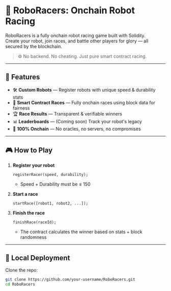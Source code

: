 # 🤖 RoboRacers: Onchain Robot Racing    
     
RoboRacers is a fully onchain robot racing game built with Solidity.       
Create your robot, join races, and battle other players for glory — all secured by the blockchain.  
     
> ⚙️ No backend. No cheating. Just pure smart contract racing.   
    
---  
    
## 🚀 Features  
 
- 🛠️ **Custom Robots** — Register robots with unique speed & durability stats      
- 🏁 **Smart Contract Races** — Fully onchain races using block data for fairness  
- 🏆 **Race Results** — Transparent & verifiable winners  
- 📊 **Leaderboards** — (Coming soon) Track your robot's legacy   
- 🔐 **100% Onchain** — No oracles, no servers, no compromises  

---

## 🎮 How to Play

1. **Register your robot**
    ```solidity
    registerRacer(speed, durability);
    ```
    - Speed + Durability must be ≤ 150

2. **Start a race**
    ```solidity
    startRace([robot1, robot2, ...]);
    ```

3. **Finish the race**
    ```solidity
    finishRace(raceId);
    ```
    - The contract calculates the winner based on stats + block randomness

---

## 🧪 Local Deployment

Clone the repo:

```bash
git clone https://github.com/your-username/RoboRacers.git
cd RoboRacers
